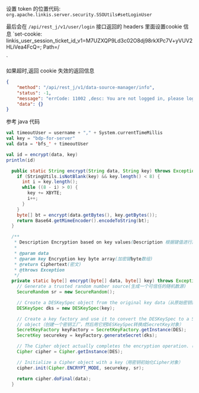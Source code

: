

设置 token 的位置代码: `org.apache.linkis.server.security.SSOUtils#setLoginUser`

最后会在 `/api/rest_j/v1/user/login` 接口返回的 headers 里面设置cookie 信息
`set-cookie:
linkis_user_session_ticket_id_v1=M7UZXQP9Ld3c02O8dj98rkXPc7V+yVUV2HLiVea4FcQ=; Path=/

`

如果超时,返回 cookie 失效的返回信息
```json
{
    "method": "/api/rest_j/v1/data-source-manager/info",
    "status": -1,
    "message": "errCode: 11002 ,desc: You are not logged in, please login first!(您尚未登录，请先登录!) ,ip: sz-margin-bigdata-xxjob ,port: 9001 ,serviceKind: linkis-mg-gateway",
    "data": {}
}
```

参考 java 代码

```scala
val timeoutUser = username + "," + System.currentTimeMillis
val key = "bdp-for-server"
val data = 'bfs_' + timeoutUser

val id = encrypt(data, key)
println(id)

```

```java
  public static String encrypt(String data, String key) throws Exception {
    if (StringUtils.isNotBlank(key) && key.length() < 8) {
      int i = key.length();
      while ((8 - i) > 0) {
        key += XBYTE;
        i++;
      }
    }
    byte[] bt = encrypt(data.getBytes(), key.getBytes());
    return Base64.getMimeEncoder().encodeToString(bt);
  }
```

```java 
  /**
   * Description Encryption based on key values(Description 根据键值进行加密)
   *
   * @param data
   * @param key Encryption key byte array(加密键byte数组)
   * @return Ciphertext(密文)
   * @throws Exception
   */
  private static byte[] encrypt(byte[] data, byte[] key) throws Exception {
    // Generate a trusted random number source(生成一个可信任的随机数源)
    SecureRandom sr = new SecureRandom();

    // Create a DESKeySpec object from the original key data（从原始密钥数据创建DESKeySpec对象）
    DESKeySpec dks = new DESKeySpec(key);

    // Create a key factory and use it to convert the DESKeySpec to a SecretKey
    // object（创建一个密钥工厂，然后用它把DESKeySpec转换成SecretKey对象）
    SecretKeyFactory keyFactory = SecretKeyFactory.getInstance(DES);
    SecretKey securekey = keyFactory.generateSecret(dks);

    // The Cipher object actually completes the encryption operation.（Cipher对象实际完成加密操作）
    Cipher cipher = Cipher.getInstance(DES);

    // Initialize a Cipher object with a key（用密钥初始化Cipher对象）
    cipher.init(Cipher.ENCRYPT_MODE, securekey, sr);

    return cipher.doFinal(data);
  }
```
